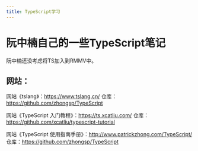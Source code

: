 ```yaml
---
title: TypeScript学习
---
```


# 阮中楠自己的一些TypeScript笔记
阮中楠还没考虑将TS加入到RMMV中。

## 网站：

网站《tslang》：https://www.tslang.cn/ 
仓库：https://github.com/zhongsp/TypeScript

网站《TypeScript 入门教程》：https://ts.xcatliu.com/
仓库：https://github.com/xcatliu/typescript-tutorial

网站《TypeScript 使用指南手册》：http://www.patrickzhong.com/TypeScript/
仓库：https://github.com/zhongsp/TypeScript